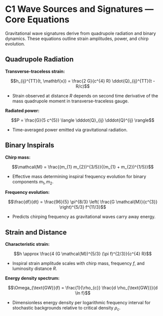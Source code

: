 # C1 Wave Sources and Signatures — Core Equations

Gravitational wave signatures derive from quadrupole radiation and binary dynamics. These equations outline strain amplitudes, power, and chirp evolution.

## Quadrupole Radiation
**Transverse-traceless strain:**

$$h_{ij}^{TT}(t, \mathbf{x}) = \frac{2 G}{c^{4} R} \ddot{Q}_{ij}^{TT}(t - R/c)$$

- Strain observed at distance $R$ depends on second time derivative of the mass quadrupole moment in transverse-traceless gauge.

**Radiated power:**

$$P = \frac{G}{5 c^{5}} \langle \dddot{Q}_{ij} \dddot{Q}^{ij} \rangle$$

- Time-averaged power emitted via gravitational radiation.

## Binary Inspirals
**Chirp mass:**

$$\mathcal{M} = \frac{(m_{1} m_{2})^{3/5}}{(m_{1} + m_{2})^{1/5}}$$

- Effective mass determining inspiral frequency evolution for binary components $m_{1}, m_{2}$.

**Frequency evolution:**

$$\frac{df}{dt} = \frac{96}{5} \pi^{8/3} \left( \frac{G \mathcal{M}}{c^{3}} \right)^{5/3} f^{11/3}$$

- Predicts chirping frequency as gravitational waves carry away energy.

## Strain and Distance
**Characteristic strain:**

$$h \approx \frac{4 (G \mathcal{M})^{5/3} (\pi f)^{2/3}}{c^{4} R}$$

- Inspiral strain amplitude scales with chirp mass, frequency $f$, and luminosity distance $R$.

**Energy density spectrum:**

$$\Omega_{\text{GW}}(f) = \frac{1}{\rho_{c}} \frac{d \rho_{\text{GW}}}{d \ln f}$$

- Dimensionless energy density per logarithmic frequency interval for stochastic backgrounds relative to critical density $\rho_{c}$.
